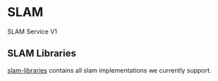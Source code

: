 # SLAM

SLAM Service V1

## SLAM Libraries
[slam-libraries](./slam-libraries) contains all slam implementations we currently support.



